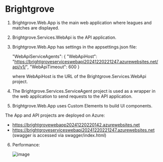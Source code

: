 # Brightgrove

1. Brightgrove.Web.App is the main web application where leagues and matches are displayed.

2. Brightgrove.Services.WebApi is the API application.

3. Brightgrove.Web.App has settings in the appsettings.json file:

    "WebApiServiceAgents": {
      "WebApiHost": "https://brightgroveserviceswebapi20241220221247.azurewebsites.net/api/v1/",
      "WebApiTimeout": 600
    }
  
     where WebApiHost is the URL of the Brightgrove.Services.WebApi project.

4. The Brightgrove.Services.ServiceAgent project is used as a wrapper in the web application to send requests to the API application.

5. Brightgrove.Web.App uses Custom Elements to build UI components.

The App and API projects are deployed on Azure:
 - https://brightgrovewebapp20241220220142.azurewebsites.net
 - https://brightgroveserviceswebapi20241220221247.azurewebsites.net (swagger is accessed via swagger/index.html)

6. Performance:

   ![image](https://github.com/user-attachments/assets/8d355b44-9873-4eed-93e9-aab74be310e4)

